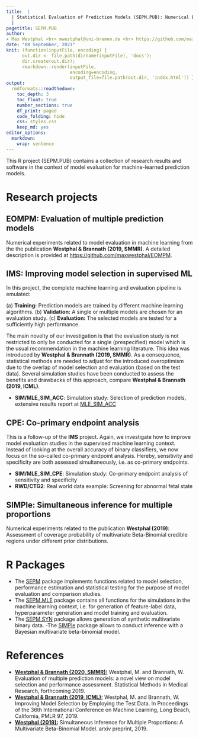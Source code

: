 ```yaml
---
title:  | 
  | Statistical Evaluation of Prediction Models (SEPM.PUB): Numerical Experiments
  | 
pagetitle: SEPM.PUB
author: 
- Max Westphal <br> mwestphal@uni-bremen.de <br> https://github.com/maxwestphal <br> https://www.linkedin.com/in/maxwestphal/
date: "08 September, 2021"
knit: (function(inputFile, encoding) { 
      out.dir <- file.path(dirname(inputFile), 'docs');
      dir.create(out.dir);
      rmarkdown::render(inputFile,
                        encoding=encoding, 
                        output_file=file.path(out.dir, 'index.html')) })
output: 
  rmdformats::readthedown:
    toc_depth: 3
    toc_float: true
    number_sections: true
    df_print: paged
    code_folding: hide
    css: styles.css
    keep_md: yes
editor_options: 
  markdown: 
    wrap: sentence
---
```


This R project (SEPM.PUB) contains a collection of research results and software in the context of model evaluation for machine-learned prediction models.

# Research projects

## **EOMPM**: Evaluation of multiple prediction models

Numerical experiments related to model evaluation in machine learning from the the publication **Westphal & Brannath (2019, SMMR)**.
A detailed description is provided at <https://github.com/maxwestphal/EOMPM>.

## **IMS**: Improving model selection in supervised ML

In this project, the complete machine learning and evaluation pipeline is emulated:

(a) **Training:** Prediction models are trained by different machine learning algorithms.
(b) **Validation:** A single or multiple models are chosen for an evaluation study.
(c) **Evaluation:** The selected models are tested for a sufficiently high performance.

The main novelty of our investigation is that the evaluation study is not restricted to only be conducted for a single (prespecified) model which is the usual recommendation in the machine learning literature.
This idea was introduced by **Westphal & Brannath (2019, SMMR)**.
As a consequence, statistical methods are needed to adjust for the introduced overoptimism due to the overlap of model selection and evaluation (based on the test data).
Several simulation studies have been conducted to assess the benefits and drawbacks of this approach, compare **Westphal & Brannath (2019, ICML)**.

-   **SIM/MLE_SIM_ACC**: Simulation study: Selection of prediction models, extensive results report at [MLE_SIM_ACC](https://maxwestphal.github.io/SEPM.PUB/MLE_SIM_ACC.html)

## **CPE**: Co-primary endpoint analysis

This is a follow-up of the **IMS** project.
Again, we investigate how to improve model evaluation studies in the supervised machine learning context.
Instead of looking at the overall accuracy of binary classifiers, we now focus on the so-called co-primary endpoint analysis.
Hereby, sensitivity and specificity are both assessed simultaneously, i.e. as co-primary endpoints.

-   **SIM/MLE_SIM_CPE**: Simulation study: Co-primary endpoint analysis of sensitivity and specificity
-   **RWD/CTG2**: Real world data example: Screening for abnormal fetal state

## **SIMPle**: Simultaneous inference for multiple proportions

Numerical experiments related to the publication **Westphal (2019)**: Assessment of coverage probability of multivariate Beta-Binomial credible regions under different prior distributions.

# R Packages

-   The [SEPM](https://github.com/maxwestphal/SEPM) package implements functions related to model selection, performance estimation and statistical testing for the purpose of model evaluation and comparison studies.
-   The [SEPM.MLE](https://github.com/maxwestphal/SEPM.MLE) package contains all functions for the simulations in the machine learning context, i.e. for generation of feature-label data, hyperparameter generation and model training and evaluation.
-   The [SEPM.SYN](https://github.com/maxwestphal/SEPM.SYN) package allows generation of synthetic multivariate binary data. -The [SIMPle](https://github.com/maxwestphal/SIMPle) package allows to conduct inference with a Bayesian multivariate beta-binomial model.

# References

-   [**Westphal & Brannath (2020, SMMR):**](https://journals.sagepub.com/doi/full/10.1177/0962280219854487) Westphal, M. and Brannath, W. Evaluation of multiple prediction models: a novel view on model selection and performance assessment. Statistical Methods in Medical Research, forthcoming 2019.
-   [**Westphal & Brannath (2019, ICML):**](http://proceedings.mlr.press/v97/westphal19a.html) Westphal, M. and Brannath, W. Improving Model Selection by Employing the Test Data. In Proceedings of the 36th International Conference on Machine Learning, Long Beach, California, PMLR 97, 2019.
-   [**Westphal (2019):**](https://arxiv.org/abs/1911.00098) Simultaneous Inference for Multiple Proportions: A Multivariate Beta-Binomial Model. arxiv preprint, 2019.
